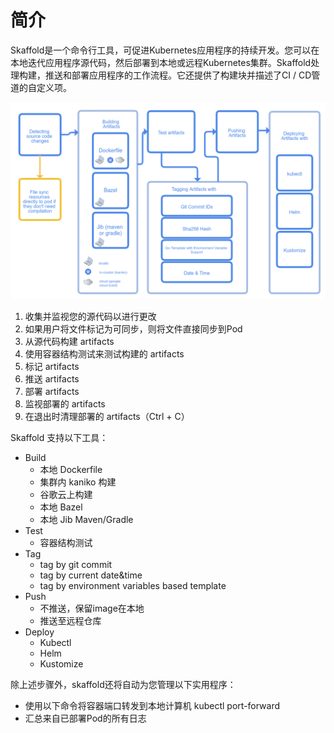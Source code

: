 # 简介
Skaffold是一个命令行工具，可促进Kubernetes应用程序的持续开发。您可以在本地迭代应用程序源代码，然后部署到本地或远程Kubernetes集群。Skaffold处理构建，推送和部署应用程序的工作流程。它还提供了构建块并描述了CI / CD管道的自定义项。

![binaryTree](./img/architecture.png "binaryTree")

1. 收集并监视您的源代码以进行更改
2. 如果用户将文件标记为可同步，则将文件直接同步到Pod
3. 从源代码构建 artifacts
4. 使用容器结构测试来测试构建的 artifacts
5. 标记 artifacts 
6. 推送 artifacts
7. 部署 artifacts
8. 监视部署的 artifacts
9. 在退出时清理部署的 artifacts（Ctrl + C）

Skaffold 支持以下工具：
* Build
    - 本地 Dockerfile
    - 集群内 kaniko 构建
    - 谷歌云上构建
    - 本地 Bazel
    - 本地 Jib Maven/Gradle
* Test
    - 容器结构测试
* Tag
    - tag by git commit 
    - tag by current date&time
    - tag by environment variables based template
* Push
    - 不推送，保留image在本地
    - 推送至远程仓库
* Deploy
    - Kubectl
    - Helm
    - Kustomize
    
除上述步骤外，skaffold还将自动为您管理以下实用程序：
- 使用以下命令将容器端口转发到本地计算机 kubectl port-forward
- 汇总来自已部署Pod的所有日志
